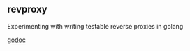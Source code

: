 revproxy
---

Experimenting with writing testable reverse proxies in golang

[godoc](http://godoc.org/github.com/jessejlt/revproxy)
